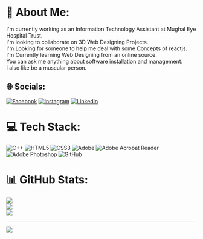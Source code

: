 # 💫 About Me:
I'm currently working as an Information Technology Assistant at Mughal Eye Hospital Trust.<br>I'm looking to collaborate on 3D Web Designing Projects.<br>I'm Looking for someone to help me deal with some Concepts of reactjs.<br>I'm Currently learning Web Designing from an online source.<br>You can ask me anything about software installation and management.<br>I also like be a muscular person.


## 🌐 Socials:
[![Facebook](https://img.shields.io/badge/Facebook-%231877F2.svg?logo=Facebook&logoColor=white)](https://facebook.com/https://www.facebook.com/people/Muhammad-Aehtsham-Nasir/pfbid0r518yQ9gu8uDng9ixHeyY2cr95DHjQrZoVL2ZobbkzRvxuXckdpTbesFJu6H6CHol/) [![Instagram](https://img.shields.io/badge/Instagram-%23E4405F.svg?logo=Instagram&logoColor=white)](https://instagram.com/https://www.instagram.com/m._.aehtsham_77/) [![LinkedIn](https://img.shields.io/badge/LinkedIn-%230077B5.svg?logo=linkedin&logoColor=white)](https://linkedin.com/in/https://www.linkedin.com/in/muhammad-aehtsham-nasir-4a3566322/) 

# 💻 Tech Stack:
![C++](https://img.shields.io/badge/c++-%2300599C.svg?style=for-the-badge&logo=c%2B%2B&logoColor=white) ![HTML5](https://img.shields.io/badge/html5-%23E34F26.svg?style=for-the-badge&logo=html5&logoColor=white) ![CSS3](https://img.shields.io/badge/css3-%231572B6.svg?style=for-the-badge&logo=css3&logoColor=white) ![Adobe](https://img.shields.io/badge/adobe-%23FF0000.svg?style=for-the-badge&logo=adobe&logoColor=white) ![Adobe Acrobat Reader](https://img.shields.io/badge/Adobe%20Acrobat%20Reader-EC1C24.svg?style=for-the-badge&logo=Adobe%20Acrobat%20Reader&logoColor=white) ![Adobe Photoshop](https://img.shields.io/badge/adobe%20photoshop-%2331A8FF.svg?style=for-the-badge&logo=adobe%20photoshop&logoColor=white) ![GitHub](https://img.shields.io/badge/github-%23121011.svg?style=for-the-badge&logo=github&logoColor=white)
# 📊 GitHub Stats:
![](https://github-readme-stats.vercel.app/api?username=aehtsham77&theme=radical&hide_border=false&include_all_commits=false&count_private=true)<br/>
![](https://github-readme-streak-stats.herokuapp.com/?user=aehtsham77&theme=radical&hide_border=false)<br/>
![](https://github-readme-stats.vercel.app/api/top-langs/?username=aehtsham77&theme=radical&hide_border=false&include_all_commits=false&count_private=true&layout=compact)

---
[![](https://visitcount.itsvg.in/api?id=aehtsham77&icon=0&color=0)](https://visitcount.itsvg.in)

<!-- Proudly created with GPRM ( https://gprm.itsvg.in ) -->
